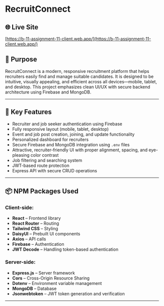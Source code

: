 # RecruitConnect

## 🌐 Live Site
[https://b-11-assignment-11-client.web.app/](https://b-11-assignment-11-client.web.app/)

## 🎯 Purpose
RecruitConnect is a modern, responsive recruitment platform that helps recruiters easily find and manage suitable candidates. It is designed to be intuitive, visually appealing, and efficient across all devices—mobile, tablet, and desktop. This project emphasizes clean UI/UX with secure backend architecture using Firebase and MongoDB.

---

## 🚀 Key Features

- Recruiter and job seeker authentication using Firebase
- Fully responsive layout (mobile, tablet, desktop)
- Event and job post creation, joining, and update functionality
- Personalized dashboard for recruiters
- Secure Firebase and MongoDB integration using `.env` files
- Attractive, recruiter-friendly UI with proper alignment, spacing, and eye-pleasing color contrast
- Job filtering and searching system
- JWT-based route protection
- Express API with secure CRUD operations

---

## 📦 NPM Packages Used

### Client-side:
- **React** – Frontend library
- **React Router** – Routing
- **Tailwind CSS** – Styling
- **DaisyUI** – Prebuilt UI components
- **Axios** – API calls
- **Firebase** – Authentication
- **JWT Decode** – Handling token-based authentication

### Server-side:
- **Express.js** – Server framework
- **Cors** – Cross-Origin Resource Sharing
- **Dotenv** – Environment variable management
- **MongoDB** – Database
- **Jsonwebtoken** – JWT token generation and verification


---





